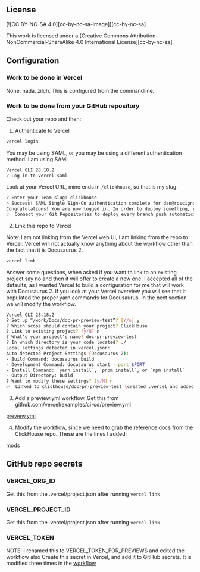 
## License

[![CC BY-NC-SA 4.0][cc-by-nc-sa-image]][cc-by-nc-sa]

This work is licensed under a [Creative Commons Attribution-NonCommercial-ShareAlike 4.0 International License][cc-by-nc-sa].

## Configuration

### Work to be done in Vercel
None, nada, zilch.  This is configured from the commandline.

### Work to be done from your GitHub repository

Check out your repo and then:

1. Authenticate to Vercel
```bash
vercel login
```

You may be using SAML, or you may be using a different authentication method.  I am using SAML
```bash
Vercel CLI 28.18.2
? Log in to Vercel saml
```

Look at your Vercel URL, mine ends in `/clickhouse`, so that is my slug.
```bash
? Enter your Team slug: clickhouse
> Success! SAML Single Sign-On authentication complete for dan@roscigno.com
Congratulations! You are now logged in. In order to deploy something, run `vercel`.
💡  Connect your Git Repositories to deploy every branch push automatically (https://vercel.link/git).
```

2. Link this repo to Vercel

Note: I am not linking from the Vercel web UI, I am linking from the repo to Vercel.  Vercel will not actually know anything about the workflow other than the fact that it is Docusaurus 2.
```bash
vercel link
```

Answer some questions, when asked if you want to link to an existing project say no and then it will offer to create a new one. I accepted all of the defaults, as I wanted Vercel to build a configuration for me that will work with Docusaurus 2.  If you look at your Vercel overview you will see that it populated the proper yarn commands for Docusaurus.  In the next section we will modify the workflow.
```bash
Vercel CLI 28.18.2
? Set up “/work/Docs/doc-pr-preview-test”? [Y/n] y
? Which scope should contain your project? ClickHouse
? Link to existing project? [y/N] n
? What’s your project’s name? doc-pr-preview-test
? In which directory is your code located? ./
Local settings detected in vercel.json:
Auto-detected Project Settings (Docusaurus 2):
- Build Command: docusaurus build
- Development Command: docusaurus start --port $PORT
- Install Command: `yarn install`, `pnpm install`, or `npm install`
- Output Directory: build
? Want to modify these settings? [y/N] n
✅  Linked to clickhouse/doc-pr-preview-test (created .vercel and added it to .gitignore)
```

3. Add a preview.yml workflow.  Get this from github.com/vercel/examples/ci-cd/preview.yml

[preview.yml](https://github.com/vercel/examples/blob/main/ci-cd/github-actions/.github/workflows/preview.yaml)

4. Modify the workflow, since we need to grab the reference docs from the ClickHouse repo.  These are the lines I added:

[mods](https://github.com/ClickHouse/doc-pr-preview-test/blob/main/.github/workflows/preview.yml#L16-L21)

## GitHub repo secrets

### VERCEL_ORG_ID
Get this from the .vercel/project.json after running `vercel link`

### VERCEL_PROJECT_ID
Get this from the .vercel/project.json after running `vercel link`

### VERCEL_TOKEN
NOTE: I renamed this to VERCEL_TOKEN_FOR_PREVIEWS and edited the workflow also
Create this secret in Vercel, and add it to GitHub secrets. It is modified three times in the [workflow](https://github.com/ClickHouse/doc-pr-preview-test/blob/main/.github/workflows/preview.yml#L15)

